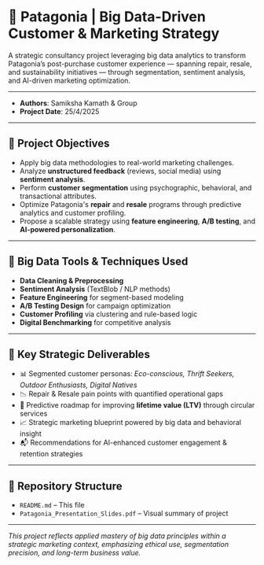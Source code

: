 # 📡 Patagonia | Big Data-Driven Customer & Marketing Strategy

 A strategic consultancy project leveraging big data analytics to transform Patagonia’s post-purchase customer experience — spanning repair, resale, and sustainability initiatives — through segmentation, sentiment analysis, and AI-driven marketing optimization.

---
  - **Authors**: Samiksha Kamath & Group
  - **Project Date**: 25/4/2025
---

## 🎯 Project Objectives

- Apply big data methodologies to real-world marketing challenges.
- Analyze **unstructured feedback** (reviews, social media) using **sentiment analysis**.
- Perform **customer segmentation** using psychographic, behavioral, and transactional attributes.
- Optimize Patagonia's **repair** and **resale** programs through predictive analytics and customer profiling.
- Propose a scalable strategy using **feature engineering**, **A/B testing**, and **AI-powered personalization**.

---

## 🧰 Big Data Tools & Techniques Used

- **Data Cleaning & Preprocessing**
- **Sentiment Analysis** (TextBlob / NLP methods)
- **Feature Engineering** for segment-based modeling
- **A/B Testing Design** for campaign optimization
- **Customer Profiling** via clustering and rule-based logic
- **Digital Benchmarking** for competitive analysis

---

## 📌 Key Strategic Deliverables

- 📊 Segmented customer personas: *Eco-conscious, Thrift Seekers, Outdoor Enthusiasts, Digital Natives*  
- 📉 Repair & Resale pain points with quantified operational gaps  
- 🔧 Predictive roadmap for improving **lifetime value (LTV)** through circular services  
- 📈 Strategic marketing blueprint powered by big data and behavioral insight  
- 📬 Recommendations for AI-enhanced customer engagement & retention strategies  

---

## 📂 Repository Structure

- `README.md` – This file  
- `Patagonia_Presentation_Slides.pdf` – Visual summary of project  
---

_This project reflects applied mastery of big data principles within a strategic marketing context, emphasizing ethical use, segmentation precision, and long-term business value._  
